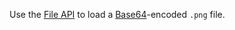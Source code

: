 Use the [File API](https://developer.mozilla.org/en-US/docs/Web/API/File) to
load a [Base64](http://en.wikipedia.org/wiki/Base64)-encoded `.png` file.
